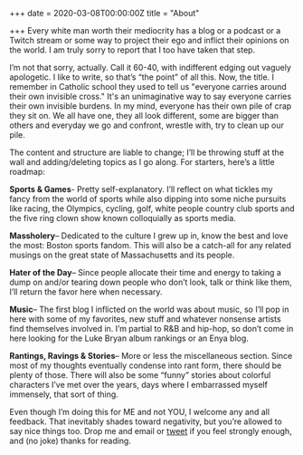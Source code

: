 +++
date = 2020-03-08T00:00:00Z
title = "About"

+++
Every white man worth their mediocrity has a blog or a podcast or a Twitch stream or some way to project their ego and inflict their opinions on the world. I am truly sorry to report that I too have taken that step.

I’m not that sorry, actually. Call it 60-40, with indifferent edging out vaguely apologetic. I like to write, so that’s “the point” of all this. Now, the title. I remember in Catholic school they used to tell us "everyone carries around their own invisible cross." It's an unimaginative way to say everyone carries their own invisible burdens. In my mind, everyone has their own pile of crap they sit on. We all have one, they all look different, some are bigger than others and everyday we go and confront, wrestle with, try to clean up our pile. 

The content and structure are liable to change; I’ll be throwing stuff at the wall and adding/deleting topics as I go along. For starters, here’s a little roadmap:

**Sports & Games**- Pretty self-explanatory. I’ll reflect on what tickles my fancy from the world of sports while also dipping into some niche pursuits like racing, the Olympics, cycling, golf, white people country club sports and the five ring clown show known colloquially as sports media.

**Massholery**– Dedicated to the culture I grew up in, know the best and love the most: Boston sports fandom. This will also be a catch-all for any related musings on the great state of Massachusetts and its people.

**Hater of the Day**– Since people allocate their time and energy to taking a dump on and/or tearing down people who don’t look, talk or think like them, I’ll return the favor here when necessary.

**Music**– The first blog I inflicted on the world was about music, so I’ll pop in here with some of my favorites, new stuff and whatever nonsense artists find themselves involved in. I’m partial to R&B and hip-hop, so don’t come in here looking for the Luke Bryan album rankings or an Enya blog.

**Rantings, Ravings & Stories**– More or less the miscellaneous section. Since most of my thoughts eventually condense into rant form, there should be plenty of those. There will also be some “funny” stories about colorful characters I’ve met over the years, days where I embarrassed myself immensely, that sort of thing.

Even though I’m doing this for ME and not YOU, I welcome any and all feedback. That inevitably shades toward negativity, but you’re allowed to say nice things too. Drop me and email or [tweet](https://twitter.com/May6Jake) if you feel strongly enough, and (no joke) thanks for reading.